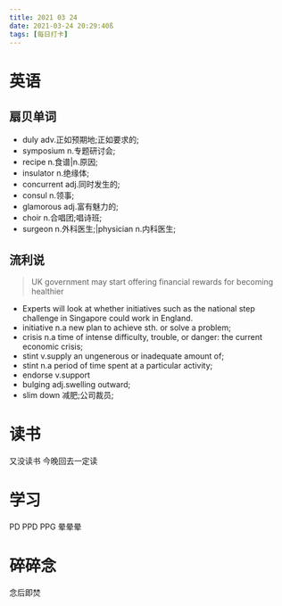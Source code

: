 ```yaml
---
title: 2021 03 24  
date: 2021-03-24 20:29:40ß
tags: [每日打卡]
---
```

# 英语
## 扇贝单词
- duly adv.正如预期地;正如要求的;
- symposium n.专题研讨会;
- recipe n.食谱|n.原因;
- insulator n.绝缘体;
- concurrent adj.同时发生的;
- consul n.领事;
- glamorous adj.富有魅力的;
- choir n.合唱团;唱诗班;
- surgeon n.外科医生;|physician n.内科医生;
## 流利说
> UK government may start offering financial rewards for becoming healthier
- Experts will look at whether initiatives such as the national step challenge in Singapore could work in England. 
- initiative n.a new plan to achieve sth. or solve a problem;
- crisis n.a time of intense difficulty, trouble, or danger: the current economic crisis;
- stint v.supply an ungenerous or inadequate amount of;
- stint n.a period of time spent at a particular activity;
- endorse v.support
- bulging adj.swelling outward;
- slim down 减肥;公司裁员;
# 读书
又没读书 今晚回去一定读
# 学习
PD PPD PPG 晕晕晕
# 碎碎念
念后即焚